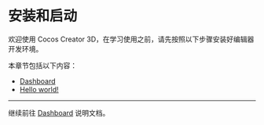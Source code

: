 # 安装和启动

欢迎使用 Cocos Creator 3D，在学习使用之前，请先按照以下步骤安装好编辑器开发环境。

本章节包括以下内容：

- [Dashboard](dashboard/index.md)
- [Hello world!](helloworld/index.md)

---

继续前往 [Dashboard](dashboard/index.md) 说明文档。